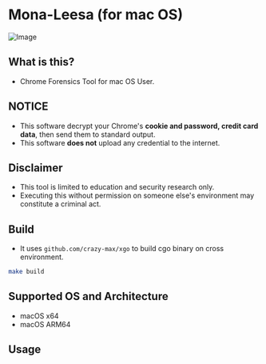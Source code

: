 # Mona-Leesa (for mac OS)

![Image](https://github.com/user-attachments/assets/c42d013c-38fd-41b2-9304-119e253122f4)

## What is this?
- Chrome Forensics Tool for mac OS User.

## NOTICE
- This software decrypt your Chrome's **cookie and password, credit card data**, then send them to standard output.
- This software **does not** upload any credential to the internet.

## Disclaimer
- This tool is limited to education and security research only.
- Executing this without permission on someone else's environment may constitute a criminal act.

## Build
- It uses `github.com/crazy-max/xgo` to build cgo binary on cross environment.
```bash
make build
```

## Supported OS and Architecture
- macOS x64
- macOS ARM64

## Usage